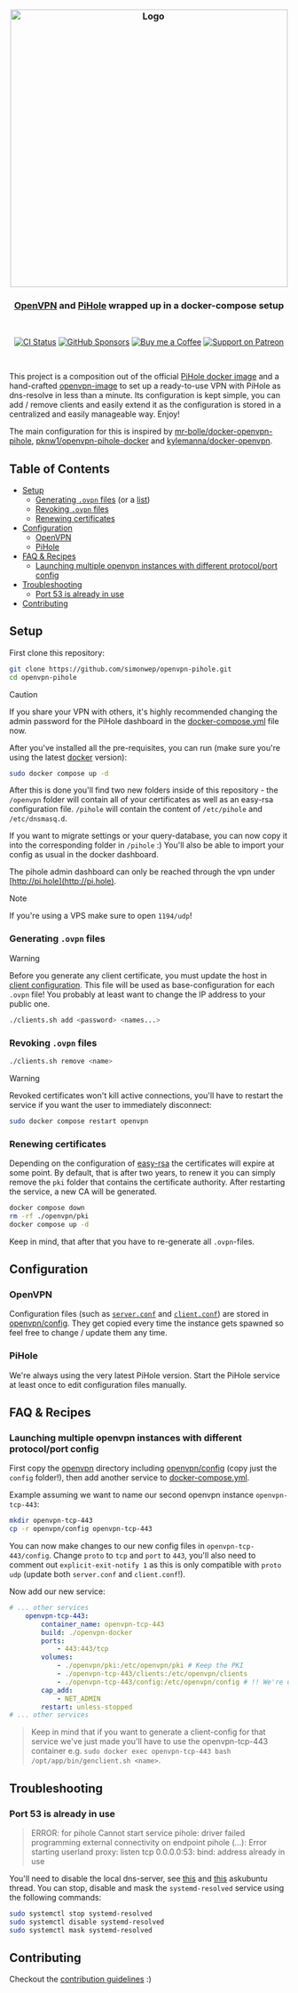 <h3 align="center">
    <img src="https://user-images.githubusercontent.com/30767528/91841822-4a3a5900-ec53-11ea-92fe-4bde2acccac4.png" alt="Logo" width="500">
</h3>

<h3 align="center">
    <a href="https://openvpn.net">OpenVPN</a> and <a href="https://pi-hole.net">PiHole</a> wrapped up in a docker-compose setup
</h3>

<br/>

<p align="center">
  <a href="https://github.com/simonwep/openvpn-pihole/actions?query=workflow%3Amain"><img
     alt="CI Status"
     src="https://github.com/simonwep/openvpn-pihole/actions/workflows/main.yml/badge.svg"/></a>
  <a href="https://github.com/sponsors/simonwep"><img
     alt="GitHub Sponsors"
     src="https://img.shields.io/badge/GitHub-sponsor-0A5DFF.svg"></a>
  <a href="https://www.buymeacoffee.com/aVc3krbXQ"><img
     alt="Buy me a Coffee"
     src="https://img.shields.io/badge/Buy%20Me%20A%20Coffee-donate-FF813F.svg"></a>
  <a href="https://www.patreon.com/simonwep"><img
     alt="Support on Patreon"
     src="https://img.shields.io/badge/Patreon-support-FA8676.svg"></a>
</p>
<br>

This project is a composition out of the official [PiHole docker image](https://github.com/pi-hole/docker-pi-hole) and a hand-crafted [openvpn-image](openvpn-docker) to set up a ready-to-use VPN with PiHole as dns-resolve in less than a minute.
Its configuration is kept simple, you can add / remove clients and easily extend it as the configuration is stored in a centralized and easily manageable way.
Enjoy!

The main configuration for this is inspired by [mr-bolle/docker-openvpn-pihole](https://github.com/mr-bolle/docker-openvpn-pihole), [pknw1/openvpn-pihole-docker](https://github.com/pknw1/openvpn-pihole-docker)
and [kylemanna/docker-openvpn](https://github.com/kylemanna/docker-openvpn).

## Table of Contents
- [Setup](#setup)
  - [Generating `.ovpn` files](#generating-ovpn-files) (or a [list](#generating-a-list-of-certificates))
  - [Revoking `.ovpn` files](#revoking-ovpn-files)
  - [Renewing certificates](#renewing-certificates)
- [Configuration](#configuration)
  - [OpenVPN](#openvpn)
  - [PiHole](#pihole)
- [FAQ & Recipes](#faq--recipes)
  - [Launching multiple openvpn instances with different protocol/port config](#launching-multiple-openvpn-instances-with-different-protocolport-config)
- [Troubleshooting](#troubleshooting)
  - [Port 53 is already in use](#port-53-is-already-in-use)
- [Contributing](#contributing)

## Setup

First clone this repository:

```sh
git clone https://github.com/simonwep/openvpn-pihole.git
cd openvpn-pihole
```

> [!CAUTION]
> If you share your VPN with others, it's highly recommended changing the admin password for the PiHole dashboard in the [docker-compose.yml](docker-compose.yml) file now.

After you've installed all the pre-requisites, you can run (make sure you're using the latest [docker](https://docs.docker.com/get-docker/) version):
```sh
sudo docker compose up -d
```

After this is done you'll find two new folders inside of this repository - the `/openvpn` folder will contain all of your certificates as well as an easy-rsa configuration file.
`/pihole` will contain the content of `/etc/pihole` and `/etc/dnsmasq.d`.

If you want to migrate settings or your query-database, you can now copy it into the corresponding folder in `/pihole` :)
You'll also be able to import your config as usual in the docker dashboard.

The pihole admin dashboard can only be reached through the vpn under [http://pi.hole](http://pi.hole).

> [!NOTE]
> If you're using a VPS make sure to open `1194/udp`!

### Generating `.ovpn` files

> [!WARNING]
> Before you generate any client certificate, you must update the host in [client configuration](openvpn/config/client.conf).
> This file will be used as base-configuration for each `.ovpn` file! You probably at least want to change the IP address to your public one.

```sh
./clients.sh add <password> <names...>
```

### Revoking `.ovpn` files

```sh
./clients.sh remove <name>
```

> [!WARNING]
> Revoked certificates won't kill active connections, you'll have to restart the service if you want the user to immediately disconnect:

```sh
sudo docker compose restart openvpn
```

### Renewing certificates

Depending on the configuration of [easy-rsa](openvpn/config/easy-rsa.vars) the certificates will expire at some point.
By default, that is after two years, to renew it you can simply remove the `pki` folder that contains the certificate authority.
After restarting the service, a new CA will be generated.

```sh
docker compose down
rm -rf ./openvpn/pki
docker compose up -d
```

Keep in mind, that after that you have to re-generate all `.ovpn`-files.

## Configuration

### OpenVPN

Configuration files (such as [`server.conf`](openvpn/config/server.conf) and [`client.conf`](openvpn/config/client.conf)) are stored in [openvpn/config](openvpn/config).
They get copied every time the instance gets spawned so feel free to change / update them any time.

### PiHole

We're always using the very latest PiHole version.
Start the PiHole service at least once to edit configuration files manually.

## FAQ & Recipes

### Launching multiple openvpn instances with different protocol/port config
First copy the [openvpn](openvpn) directory including [openvpn/config](openvpn/config) (copy just the `config` folder!), then add another service to [docker-compose.yml](docker-compose.yml).

Example assuming we want to name our second openvpn instance `openvpn-tcp-443`:
```sh
mkdir openvpn-tcp-443
cp -r openvpn/config openvpn-tcp-443
```

You can now make changes to our new config files in `openvpn-tcp-443/config`. Change `proto` to `tcp` and `port` to `443`,
you'll also need to comment out `explicit-exit-notify 1` as this is only compatible with `proto udp` (update both `server.conf` and `client.conf`!).

Now add our new service:
```yaml
# ... other services
    openvpn-tcp-443:
        container_name: openvpn-tcp-443
        build: ./openvpn-docker
        ports:
            - 443:443/tcp
        volumes:
            - ./openvpn/pki:/etc/openvpn/pki # Keep the PKI
            - ./openvpn-tcp-443/clients:/etc/openvpn/clients
            - ./openvpn-tcp-443/config:/etc/openvpn/config # !! We're using our second configuration
        cap_add:
            - NET_ADMIN
        restart: unless-stopped
# ... other services
```

> Keep in mind that if you want to generate a client-config for that service  we've just made you'll
> have to use the openvpn-tcp-443 container e.g. `sudo docker exec openvpn-tcp-443 bash /opt/app/bin/genclient.sh <name>`.

## Troubleshooting

### Port 53 is already in use

> ERROR: for pihole  Cannot start service pihole: driver failed programming external connectivity on endpoint pihole (...): Error starting userland proxy: listen tcp 0.0.0.0:53: bind: address already in use

You'll need to disable the local dns-server, see [this](https://askubuntu.com/questions/907246/how-to-disable-systemd-resolved-in-ubuntu) and [this](https://askubuntu.com/questions/191226/dnsmasq-failed-to-create-listening-socket-for-port-53-address-already-in-use) askubuntu thread.
You can stop, disable and mask the `systemd-resolved` service using the following commands:

```sh
sudo systemctl stop systemd-resolved
sudo systemctl disable systemd-resolved
sudo systemctl mask systemd-resolved
```

## Contributing

Checkout the [contribution guidelines](.github/CONTRIBUTING.md) :)
